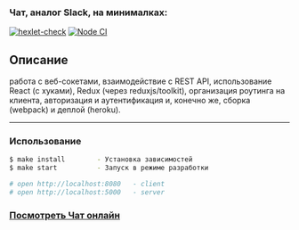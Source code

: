 ### Чат, аналог Slack, на минималках:

[![hexlet-check](https://github.com/ArtMan-8/frontend-project-lvl4/actions/workflows/hexlet-check.yml/badge.svg)](https://github.com/ArtMan-8/frontend-project-lvl4/actions/workflows/hexlet-check.yml) [![Node CI](https://github.com/ArtMan-8/frontend-project-lvl4/actions/workflows/nodejs.yml/badge.svg)](https://github.com/ArtMan-8/frontend-project-lvl4/actions/workflows/nodejs.yml)

## Описание

работа с веб-сокетами, взаимодействие с REST API, использование React (с хуками), Redux (через reduxjs/toolkit), организация роутинга на клиента, авторизация и аутентификация и, конечно же, сборка (webpack) и деплой (heroku).

---

### Использование

```bash
$ make install        - Установка зависимостей
$ make start          - Запуск в режиме разработки

# open http://localhost:8080   - client
# open http://localhost:5000   - server
```

### **<a target="_blank" href="https://frontend-project-lvl4-chat.herokuapp.com/">Посмотреть Чат онлайн</a>**
